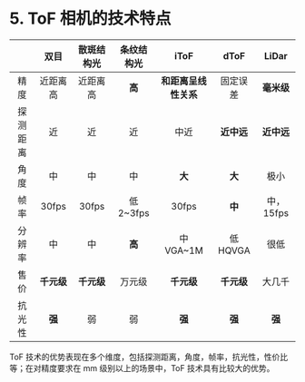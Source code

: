 # 5. ToF 相机的技术特点

|          |    双目    | 㪚斑结构光 | 条纹结构光 |         iToF         |    dToF    |   LiDar    |
| :------: | :--------: | :--------: | :--------: | :------------------: | :--------: | :--------: |
|   精度   |  近距离高  |  近距离高  |   **高**   | **和距离呈线性关系** |  固定误差  | **毫米级** |
| 探测距离 |     近     |     近     |     近     |         中近         | **近中远** | **近中远** |
|   角度   |     中     |     中     |     中     |        **大**        |   **大**   |    极小    |
|   帧率   |   30fps    |   30fps    | 低 2~3fps  |        30fps         |   **中**   | 中，15fps  |
|  分辨率  |     中     |     中     |   **高**   |      中 VGA~1M       |  低 HQVGA  |    很低    |
|   售价   | **千元级** | **千元级** |   万元级   |      **千元级**      | **千元级** |   大几千   |
|  抗光性  |   **强**   |     弱     |     弱     |        **强**        |   **强**   |   **强**   |

ToF 技术的优势表现在多个维度，包括探测距离，角度，帧率，抗光性，性价比等；在对精度要求在 mm 级别以上的场景中，ToF 技术具有比较大的优势。
